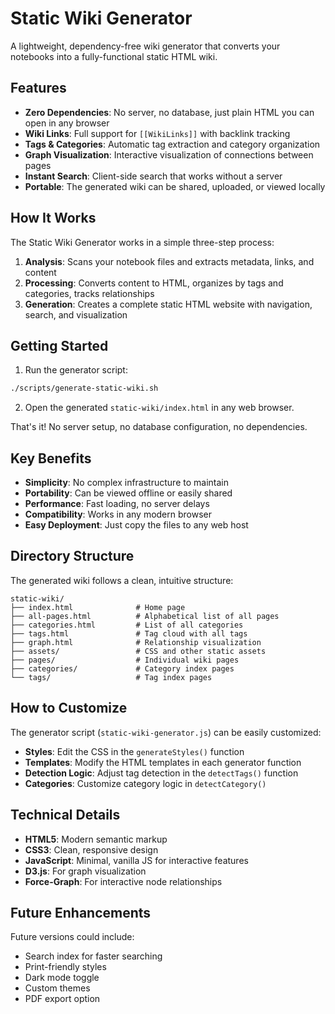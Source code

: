 # Static Wiki Generator

A lightweight, dependency-free wiki generator that converts your notebooks into a fully-functional static HTML wiki.

## Features

- **Zero Dependencies**: No server, no database, just plain HTML you can open in any browser
- **Wiki Links**: Full support for `[[WikiLinks]]` with backlink tracking
- **Tags & Categories**: Automatic tag extraction and category organization
- **Graph Visualization**: Interactive visualization of connections between pages
- **Instant Search**: Client-side search that works without a server
- **Portable**: The generated wiki can be shared, uploaded, or viewed locally

## How It Works

The Static Wiki Generator works in a simple three-step process:

1. **Analysis**: Scans your notebook files and extracts metadata, links, and content
2. **Processing**: Converts content to HTML, organizes by tags and categories, tracks relationships
3. **Generation**: Creates a complete static HTML website with navigation, search, and visualization

## Getting Started

1. Run the generator script:

```bash
./scripts/generate-static-wiki.sh
```

2. Open the generated `static-wiki/index.html` in any web browser.

That's it! No server setup, no database configuration, no dependencies.

## Key Benefits

- **Simplicity**: No complex infrastructure to maintain
- **Portability**: Can be viewed offline or easily shared
- **Performance**: Fast loading, no server delays
- **Compatibility**: Works in any modern browser
- **Easy Deployment**: Just copy the files to any web host

## Directory Structure

The generated wiki follows a clean, intuitive structure:

```
static-wiki/
├── index.html              # Home page
├── all-pages.html          # Alphabetical list of all pages
├── categories.html         # List of all categories
├── tags.html               # Tag cloud with all tags
├── graph.html              # Relationship visualization
├── assets/                 # CSS and other static assets
├── pages/                  # Individual wiki pages
├── categories/             # Category index pages
└── tags/                   # Tag index pages
```

## How to Customize

The generator script (`static-wiki-generator.js`) can be easily customized:

- **Styles**: Edit the CSS in the `generateStyles()` function
- **Templates**: Modify the HTML templates in each generator function
- **Detection Logic**: Adjust tag detection in the `detectTags()` function
- **Categories**: Customize category logic in `detectCategory()`

## Technical Details

- **HTML5**: Modern semantic markup
- **CSS3**: Clean, responsive design
- **JavaScript**: Minimal, vanilla JS for interactive features
- **D3.js**: For graph visualization
- **Force-Graph**: For interactive node relationships

## Future Enhancements

Future versions could include:

- Search index for faster searching
- Print-friendly styles
- Dark mode toggle
- Custom themes
- PDF export option